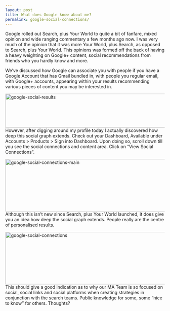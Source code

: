 ```yaml
---
layout: post
title: What does Google know about me?
permalink: google-social-connections/
---
```

Google rolled out Search, plus Your World to quite a bit of fanfare, mixed opinion and wide ranging commentary a few months ago now. I was very much of the opinion that it was more Your World, plus Search, as opposed to Search, plus Your World. This opinions was formed off the back of having a heavy weighting on Google+ content, social recommendations from friends who you hardly know and more.

We’ve discussed how Google can associate you with people if you have a Google Account that has Gmail bundled in, with people you regular email, with Google+ accounts, appearing within your results recommending various pieces of content you may be interested in.

<a href="http://calumshep.com/wp-content/uploads/2012/03/google-social-results.png"><img class="aligncenter size-full wp-image-105" title="google-social-results" alt="google-social-results" src="http://calumshep.com/wp-content/uploads/2012/03/google-social-results.png" width="535" height="107" /></a>However, after digging around my profile today I actually discovered how deep this social graph extends. Check out your Dashboard, Available under Accounts > Products > Sign into Dashboard. Upon doing so, scroll down till you see the social connections and content area. Click on “View Social Connections”.

<a href="http://calumshep.com/wp-content/uploads/2012/03/google-social-connections-main.png"><img class="aligncenter size-full wp-image-106" title="google-social-connections-main" alt="google-social-connections-main" src="http://calumshep.com/wp-content/uploads/2012/03/google-social-connections-main.png" width="859" height="165" /></a>Although this isn’t new since Search, plus Your World launched, it does give you an idea how deep the social graph extends. People really are the centre of personalised results.

<a href="http://calumshep.com/wp-content/uploads/2012/03/google-social-connections.png"><img class="aligncenter size-full wp-image-107" title="Google Social Connection Details" alt="google-social-connections" src="http://calumshep.com/wp-content/uploads/2012/03/google-social-connections.png" width="955" height="165" /></a>This should give a good indication as to why our MA Team is so focused on social, social links and social platforms when creating strategies in conjunction with the search teams. Public knowledge for some, some “nice to know” for others. Thoughts?

